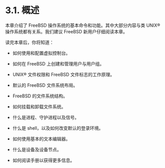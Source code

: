 # 3.1. 概述

本章介绍了 FreeBSD 操作系统的基本命令和功能。其中大部分内容与类 UNIX® 操作系统都有关系。我们建议 FreeBSD 新用户仔细阅读本章。

读完本章后，你将知道：

- 如何使用和配置虚拟控制台。

- 如何在 FreeBSD 上创建和管理用户与用户组。

- UNIX® 文件权限和 FreeBSD 文件标志的工作原理。

- 默认的 FreeBSD 文件系统布局。

- FreeBSD 的文件系统结构。

- 如何挂载和卸载文件系统。

- 什么是进程、守护进程以及信号。

- 什么是 shell，以及如何改变默认的登录环境。

- 如何使用基本的文本编辑器。

- 什么是设备及设备节点。

- 如何阅读手册以获得更多信息。
